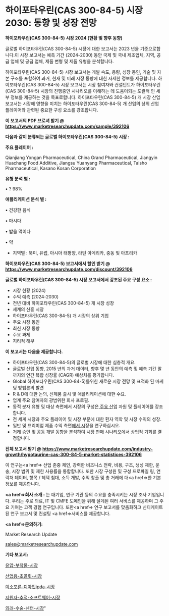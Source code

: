 # 하이포타우린(CAS 300-84-5) 시장 2030: 동향 및 성장 전망

<strong>하이포타우린(CAS 300-84-5) 시장 2024 (현황 및 향후 동향)</strong>

글로벌 하이포타우린(CAS 300-84-5) 시장에 대한 보고서는 2023 년을 기준으로합니다.이 시장 보고서는 예측 기간 (2024-2030) 동안 국제 및 국내 제조업체, 지역, 공급 업체 및 공급 업체, 제품 변형 및 제품 유형을 분석합니다.

하이포타우린(CAS 300-84-5) 시장 보고서는 개발 속도, 용량, 성장 동인, 기술 및 자본 구조를 포함하여 과거, 현재 및 미래 시장 동향에 대한 자세한 정보를 제공합니다. 하이포타우린(CAS 300-84-5) 시장 보고서는 시장 참여자와 컨설턴트가 하이포타우린(CAS 300-84-5) 시장의 진행중인 시나리오를 이해하는 데 도움이되는 포괄적 인 세부 정보를 제공하는 것을 목표로합니다. 하이포타우린(CAS 300-84-5) 개 시장 산업 보고서는 시장에 영향을 미치는 하이포타우린(CAS 300-84-5) 개 산업의 상위 산업 플레이어와 관련된 중요한 구성 요소를 강조합니다.



<strong>이 보고서의 PDF 브로셔 받기 @ <a href=https://www.marketresearchupdate.com/sample/392106>https://www.marketresearchupdate.com/sample/392106</a></strong>



<strong>다음과 같이 분류되는 글로벌 하이포타우린(CAS 300-84-5) 시장 :</strong>



<strong>주요 플레이어 :</strong>

Qianjiang Yongan Pharmaceutical, China Grand Pharmaceutical, Jiangyin Huachang Food Additive, Jiangsu Yuanyang Pharmaceutical, Taisho Pharmaceutical, Kasano Kosan Corporation



<strong>유형 분석 별 :</strong>

• ? 98%



<strong>애플리케이션 분석 별 :</strong>

• 건강한 음식

• 마시다

• 밥을 먹이다

• 약

<ul>
  <li>지역별 : 북미, 유럽, 아시아 태평양, 라틴 아메리카, 중동 및 아프리카</li>
</ul>


<strong>하이포타우린(CAS 300-84-5) 보고서에서 할인 받기 @ <a href=https://www.marketresearchupdate.com/discount/392106>https://www.marketresearchupdate.com/discount/392106</a></strong>



<strong>글로벌 하이포타우린(CAS 300-84-5) 시장 보고서에서 강조된 주요 구성 요소 :</strong>
<ul>
  <li>시장 현황 (2024)</li>
  <li>수익 예측 (2024-2030)</li>
  <li>전년 대비 하이포타우린(CAS 300-84-5) 개 시장 성장</li>
  <li>세계의 신흥 시장</li>
  <li>하이포타우린(CAS 300-84-5) 개 시장의 상위 기업</li>
  <li>주요 시장 동인</li>
  <li>최신 시장 동향</li>
  <li>주요 과제</li>
  <li>지리적 해부</li>
</ul>


<strong>이 보고서는 다음을 제공합니다.</strong>
<ul>
  <li>하이포타우린(CAS 300-84-5)의 글로벌 시장에 대한 심층적 개요.</li>
  <li>글로벌 산업 동향, 2015 년의 과거 데이터, 향후 몇 년 동안의 예측 및 예측 기간 말까지의 연간 복합 성장률 (CAGR) 예상치를 평가합니다.</li>
  <li>Global 하이포타우린(CAS 300-84-5)를위한 새로운 시장 전망 및 표적화 된 마케팅 방법론의 발견</li>
  <li>R &amp; D에 대한 논의, 신제품 출시 및 애플리케이션에 대한 수요.</li>
  <li>업계 주요 참여자의 광범위한 회사 프로필.</li>
  <li>동적 분자 유형 및 대상 측면에서 시장의 구성은<a href=> 주요 산</a>업 자원 및 플레이어를 강조합니다.</li>
  <li>전 세계 시장과 주요 플레이어 및 시장 부문에 대한 환자 역학 및 시장 수익의 성장.</li>
  <li>일반 및 프리미엄 제품 수익 측면<a href=>에서 시</a>장을 연구하십시오.</li>
  <li>거래 승인 및 공동 개발 동향을 분석하여 시장 판매 시나리오에서 상업적 기회를 결정합니다.</li>
</ul>



<strong>전체 보고서 받기 @ <a href=https://www.marketresearchupdate.com/industry-growth/hypotaurine-cas-300-84-5-market-statistices-392106>https://www.marketresearchupdate.com/industry-growth/hypotaurine-cas-300-84-5-market-statistices-392106</a></strong>

이 연구는<a href=> 산업 존중</a> 체인, 강력한 비즈니스 전략, 비용, 구조, 생성 제한, 운송, 시장 범위 및 제한 사용률을 통합합니다. 또한 시장 구성원 및 구성 프로파일 링, 연락처 데이터, 항목 / 혜택 침대, 소득 개발, 수익 창출 및 총 거래에 대<a href=>한 기본 </a>정보를 제공합니다.



<strong><a href=>회사 소</a>개 :</strong>
는 대기업, 연구 기관 등의 수요를 충족시키는 시장 조사 기업입니다. 우리는 주로 의료, IT 및 CMFE 도메인을 위해 설계된 여러 서비스를 제공하며 그 주요 기여는 고객 경험 연구입니다. 또한<a href=> 연구 보</a>고서를 맞춤화하고 신디케이트 된 연구 보고서 및 컨설팅 <a href=>서비스</a>를 제공합니다.



<strong><a href=>문의하기:</a></strong>

Market Research Update

sales@marketresearchupdate.com



<strong>기타 보고서:</strong>

<a href=https://www.linkedin.com/pulse/유압-부착물-시장-현재-및-미래-성장-2029-analytics-alchemy-360-analysis/>유압-부착물-시장</a>

<a href=https://www.linkedin.com/pulse/산업용-초콜릿-시장-진입-전략-및-위험-평가2029년-consumer-connection-compendium-ana-9ezcf/>산업용-초콜릿-시장</a>

<a href=https://www.linkedin.com/pulse/이소포론-디아민ipda-시장-경쟁-분석-및-성장-잠재력-2029-analytics-alchemy-360-analysis-e1jzf/>이소포론-디아민ipda-시장</a>

<a href=https://www.linkedin.com/pulse/지원자-추적-소프트웨어-시장-동향-및-성장-전망-analytics-alchemy-360-analysis-tqjbf/>지원자-추적-소프트웨어-시장</a>

<a href=https://www.linkedin.com/pulse/외래-수술-센터-시장-진입-전략-및-위험-평가2029년-survey-savvy-insights-360-analysis-b9djf/>외래-수술-센터-시장</a>"
